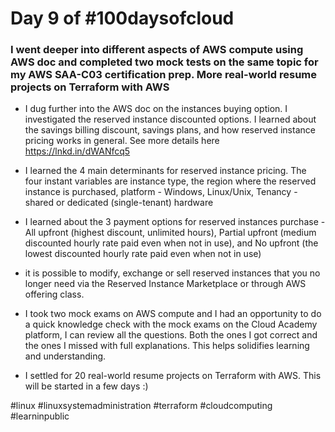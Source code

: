 # Day 9 of #100daysofcloud

### I went deeper into different aspects of AWS compute using AWS doc and completed two mock tests on the same topic for my AWS SAA-C03 certification prep. More real-world resume projects on Terraform with AWS

- I dug further into the AWS doc on the instances buying option. I investigated the reserved instance discounted options. I learned about the savings billing discount, savings plans, and how reserved instance pricing works in general. See more details here https://lnkd.in/dWANfcq5
- I learned the 4 main determinants for reserved instance pricing. The four instant variables are instance type, the region where the reserved instance is purchased, platform - Windows, Linux/Unix, Tenancy - shared or dedicated (single-tenant) hardware
- I learned about the 3 payment options for reserved instances purchase - All upfront (highest discount, unlimited hours), Partial upfront (medium discounted hourly rate paid even when not in use), and No upfront (the lowest discounted hourly rate paid even when not in use)
- it is possible to modify, exchange or sell reserved instances that you no longer need via the Reserved Instance Marketplace or through AWS offering class.
- I took two mock exams on AWS compute and I had an opportunity to do a quick knowledge check with the mock exams on the Cloud Academy platform, I can review all the questions. Both the ones I got correct and the ones I missed with full explanations. This helps solidifies learning and understanding.

- I settled for 20 real-world resume projects on Terraform with AWS. This will be started in a few days :)

#linux #linuxsystemadministration #terraform #cloudcomputing #learninpublic
